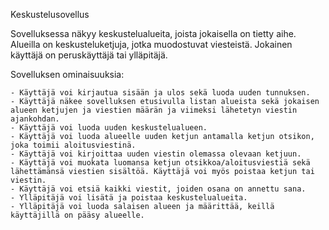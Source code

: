 Keskustelusovellus

Sovelluksessa näkyy keskustelualueita, joista jokaisella on tietty aihe. Alueilla on keskusteluketjuja, jotka muodostuvat viesteistä. Jokainen käyttäjä on peruskäyttäjä tai ylläpitäjä.

Sovelluksen ominaisuuksia:

    - Käyttäjä voi kirjautua sisään ja ulos sekä luoda uuden tunnuksen.
    - Käyttäjä näkee sovelluksen etusivulla listan alueista sekä jokaisen alueen ketjujen ja viestien määrän ja viimeksi lähetetyn viestin ajankohdan.
    - Käyttäjä voi luoda uuden keskustelualueen.
    - Käyttäjä voi luoda alueelle uuden ketjun antamalla ketjun otsikon, joka toimii aloitusviestinä.
    - Käyttäjä voi kirjoittaa uuden viestin olemassa olevaan ketjuun.
    - Käyttäjä voi muokata luomansa ketjun otsikkoa/aloitusviestiä sekä lähettämänsä viestien sisältöä. Käyttäjä voi myös poistaa ketjun tai viestin.
    - Käyttäjä voi etsiä kaikki viestit, joiden osana on annettu sana.
    - Ylläpitäjä voi lisätä ja poistaa keskustelualueita.
    - Ylläpitäjä voi luoda salaisen alueen ja määrittää, keillä käyttäjillä on pääsy alueelle.
